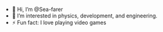 - 👋 Hi, I’m @Sea-farer
- 👀 I’m interested in physics, development, and engineering.
- ⚡ Fun fact: I love playing video games
